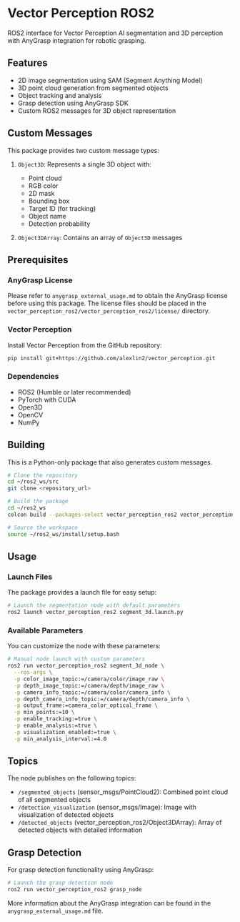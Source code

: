 # Vector Perception ROS2

ROS2 interface for Vector Perception AI segmentation and 3D perception with AnyGrasp integration for robotic grasping.

## Features

- 2D image segmentation using SAM (Segment Anything Model)
- 3D point cloud generation from segmented objects
- Object tracking and analysis
- Grasp detection using AnyGrasp SDK
- Custom ROS2 messages for 3D object representation

## Custom Messages

This package provides two custom message types:

1. `Object3D`: Represents a single 3D object with:
   - Point cloud
   - RGB color
   - 2D mask
   - Bounding box
   - Target ID (for tracking)
   - Object name
   - Detection probability

2. `Object3DArray`: Contains an array of `Object3D` messages

## Prerequisites

### AnyGrasp License
Please refer to `anygrasp_external_usage.md` to obtain the AnyGrasp license before using this package. The license files should be placed in the `vector_perception_ros2/vector_perception_ros2/license/` directory.

### Vector Perception
Install Vector Perception from the GitHub repository:
```bash
pip install git+https://github.com/alexlin2/vector_perception.git
```

### Dependencies
- ROS2 (Humble or later recommended)
- PyTorch with CUDA
- Open3D
- OpenCV
- NumPy

## Building

This is a Python-only package that also generates custom messages.

```bash
# Clone the repository
cd ~/ros2_ws/src
git clone <repository_url>

# Build the package
cd ~/ros2_ws
colcon build --packages-select vector_perception_ros2 vector_perception_msgs

# Source the workspace
source ~/ros2_ws/install/setup.bash
```

## Usage

### Launch Files

The package provides a launch file for easy setup:

```bash
# Launch the segmentation node with default parameters
ros2 launch vector_perception_ros2 segment_3d.launch.py
```

### Available Parameters

You can customize the node with these parameters:

```bash
# Manual node launch with custom parameters
ros2 run vector_perception_ros2 segment_3d_node \
  --ros-args \
  -p color_image_topic:=/camera/color/image_raw \
  -p depth_image_topic:=/camera/depth/image_raw \
  -p camera_info_topic:=/camera/color/camera_info \
  -p depth_camera_info_topic:=/camera/depth/camera_info \
  -p output_frame:=camera_color_optical_frame \
  -p min_points:=10 \
  -p enable_tracking:=true \
  -p enable_analysis:=true \
  -p visualization_enabled:=true \
  -p min_analysis_interval:=4.0
```

## Topics

The node publishes on the following topics:

- `/segmented_objects` (sensor_msgs/PointCloud2): Combined point cloud of all segmented objects
- `/detection_visualization` (sensor_msgs/Image): Image with visualization of detected objects
- `/detected_objects` (vector_perception_ros2/Object3DArray): Array of detected objects with detailed information

## Grasp Detection

For grasp detection functionality using AnyGrasp:

```bash
# Launch the grasp detection node 
ros2 run vector_perception_ros2 grasp_node
```

More information about the AnyGrasp integration can be found in the `anygrasp_external_usage.md` file.